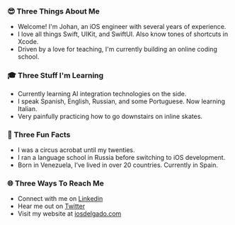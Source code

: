 ### 😎 Three Things About Me
* Welcome! I'm Johan, an iOS engineer with several years of experience.
* I love all things Swift, UIKit, and SwiftUI. Also know tones of shortcuts in Xcode.
* Driven by a love for teaching, I'm currently building an online coding school.

### 🎓 Three Stuff I'm Learning
* Currently learning AI integration technologies on the side.
* I speak Spanish, English, Russian, and some Portuguese. Now learning Italian.
* Very painfully practicing how to go downstairs on inline skates.

### 🤯 Three Fun Facts
* I was a circus acrobat until my twenties.
* I ran a language school in Russia before switching to iOS development.
* Born in Venezuela, I’ve lived in over 20 countries. Currently in Spain.

### 🌐 Three Ways To Reach Me
* Connect with me on [Linkedin](https://www.linkedin.com/in/johandre/)
* Hear me out on [Twitter](https://twitter.com/iosdelgado)
* Visit my website at [iosdelgado.com](https://www.iosdelgado.com)
